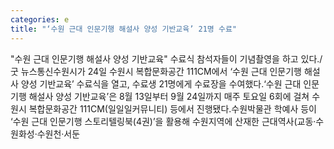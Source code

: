 ```yaml
---
categories: e
title: "‘수원 근대 인문기행 해설사 양성 기반교육’ 21명 수료"
---
```

"수원 근대 인문기행 해설사 양성 기반교육" 수료식 참석자들이 기념촬영을 하고 있다./굿 뉴스통신수원시가 24일 수원시 복합문화공간 111CM에서 ‘수원 근대 인문기행 해설사 양성 기반교육’ 수료식을 열고, 수료생 21명에게 수료장을 수여했다.‘수원 근대 인문기행 해설사 양성 기반교육’은 8월 13일부터 9월 24일까지 매주 토요일 6회에 걸쳐 수원시 복합문화공간 111CM(일일일커뮤니티) 등에서 진행됐다.수원박물관 학예사 등이 ‘수원 근대 인문기행 스토리텔링북(4권)’을 활용해 수원지역에 산재한 근대역사(교동·수원화성·수원천·서둔